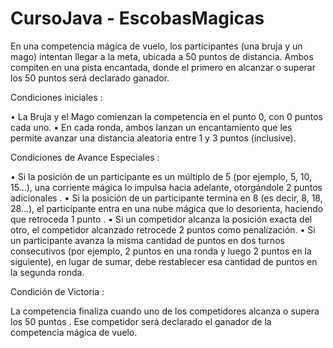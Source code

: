 # CursoJava - EscobasMagicas
En una competencia mágica de vuelo, los participantes (una bruja y un mago) intentan llegar a la meta, ubicada a 50 puntos de distancia. Ambos compiten en una pista encantada, donde el primero en alcanzar o superar los 50 puntos será declarado ganador.

Condiciones iniciales :

• La Bruja y el Mago comienzan la competencia en el punto 0, con 0 puntos cada
uno.
• En cada ronda, ambos lanzan un encantamiento que les permite avanzar una
distancia aleatoria entre 1 y 3 puntos (inclusive).

Condiciones de Avance Especiales :

• Si la posición de un participante es un múltiplo de 5 (por ejemplo, 5, 10, 15...), una
corriente mágica lo impulsa hacia adelante, otorgándole 2 puntos adicionales .
• Si la posición de un participante termina en 8 (es decir, 8, 18, 28...), el participante
entra en una nube mágica que lo desorienta, haciendo que retroceda 1 punto .
• Si un competidor alcanza la posición exacta del otro, el competidor alcanzado
retrocede 2 puntos como penalización.
• Si un participante avanza la misma cantidad de puntos en dos turnos consecutivos
(por ejemplo, 2 puntos en una ronda y luego 2 puntos en la siguiente), en lugar de
sumar, debe restablecer esa cantidad de puntos en la segunda ronda.

Condición de Victoria :

La competencia finaliza cuando uno de los competidores alcanza o supera los 50
puntos . Ese competidor será declarado el ganador de la competencia mágica de vuelo.
